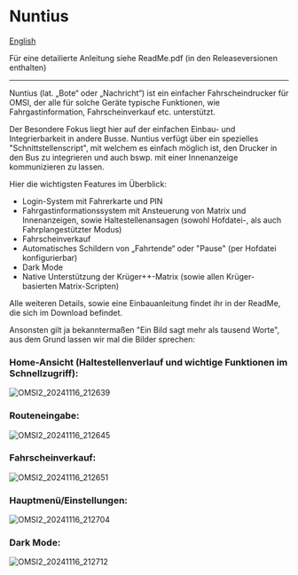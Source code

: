 # Nuntius

[English](README_en.md)

Für eine detailierte Anleitung siehe ReadMe.pdf (in den Releaseversionen enthalten)

---

Nuntius (lat. „Bote“ oder „Nachricht“) ist ein einfacher Fahrscheindrucker für OMSI, der alle für solche Geräte typische Funktionen, wie Fahrgastinformation, Fahrscheinverkauf etc. unterstützt.

Der Besondere Fokus liegt hier auf der einfachen Einbau- und Integrierbarkeit in andere Busse. Nuntius verfügt über ein spezielles "Schnittstellenscript", mit welchem es einfach möglich ist, den Drucker in den Bus zu integrieren und auch bswp. mit einer Innenanzeige kommunizieren zu lassen.

Hier die wichtigsten Features im Überblick:

- Login-System mit Fahrerkarte und PIN
- Fahrgastinformationssystem mit Ansteuerung von Matrix und Innenanzeigen, sowie Haltestellenansagen (sowohl Hofdatei-, als auch Fahrplangestützter Modus)
- Fahrscheinverkauf
- Automatisches Schildern von „Fahrtende“ oder "Pause" (per Hofdatei konfigurierbar)
- Dark Mode
- Native Unterstützung der Krüger++-Matrix (sowie allen Krüger-basierten Matrix-Scripten)

Alle weiteren Details, sowie eine Einbauanleitung findet ihr in der ReadMe, die sich im Download befindet.

Ansonsten gilt ja bekanntermaßen "Ein Bild sagt mehr als tausend Worte", aus dem Grund lassen wir mal die Bilder sprechen:

### Home-Ansicht (Haltestellenverlauf und wichtige Funktionen im Schnellzugriff):
![OMSI2_20241116_212639](https://github.com/user-attachments/assets/361cceba-69a5-49b3-b8e6-79e264780c32)

### Routeneingabe:
![OMSI2_20241116_212645](https://github.com/user-attachments/assets/02ca2243-d5d8-4d98-9725-3ffadd79dd90)

### Fahrscheinverkauf:
![OMSI2_20241116_212651](https://github.com/user-attachments/assets/03348162-65f1-4d59-b8bd-d6c931ccc8df)

### Hauptmenü/Einstellungen:
![OMSI2_20241116_212704](https://github.com/user-attachments/assets/5e013075-699a-461c-9b55-1b0b43ba0dce)

### Dark Mode:
![OMSI2_20241116_212712](https://github.com/user-attachments/assets/3e57ab2a-d728-4091-9839-4a5cccc88b8a)
